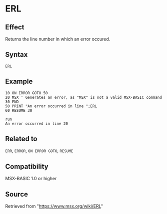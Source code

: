 # ERL

## Effect

Returns the line number in which an error occured.

## Syntax

`ERL`

## Example

```basic
10 ON ERROR GOTO 50
20 MSX ' Generates an error, as "MSX" is not a valid MSX-BASIC command
30 END
50 PRINT "An error occurred in line ";ERL
60 RESUME 30
 
run
An error occurred in line 20
```

## Related to

`ERR`, `ERROR`, `ON ERROR GOTO`, `RESUME`

## Compatibility

MSX-BASIC 1.0 or higher

## Source

Retrieved from "https://www.msx.org/wiki/ERL"
